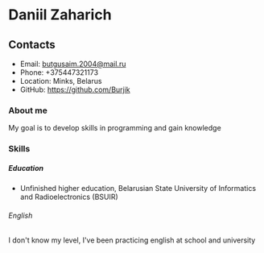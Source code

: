 # Daniil Zaharich

## Contacts
* Email: butgusaim.2004@mail.ru
* Phone: +375447321173
* Location: Minks, Belarus
* GitHub: https://github.com/Burjik


### About me

My goal is to develop skills in programming and gain knowledge

### Skills 



##### Education

* Unfinished higher education, Belarusian State University of Informatics and Radioelectronics (BSUIR)

###### English

I don't know my level, I've been practicing english at school and university
